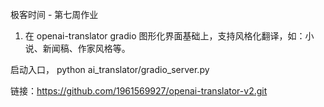 极客时间 - 第七周作业
1. 在 openai-translator gradio 图形化界面基础上，支持风格化翻译，如：小说、新闻稿、作家风格等。

启动入口，
python ai_translator/gradio_server.py 

链接：https://github.com/1961569927/openai-translator-v2.git
